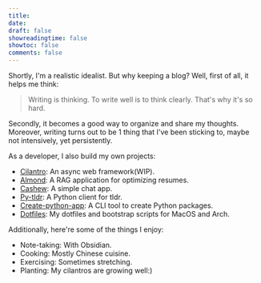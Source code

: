 ```yaml
---
title:
date:
draft: false
showreadingtime: false
showtoc: false
comments: false
---
```


Shortly, I'm a realistic idealist. But why keeping a blog? Well, first of all, it helps me think:

> Writing is thinking. To write well is to think clearly. That's why it's so hard.

Secondly, it becomes a good way to organize and share my thoughts. Moreover, writing turns out to be 1 thing that I've been sticking to, maybe not intensively, yet persistently.

As a developer, I also build my own projects:

- [Cilantro](https://github.com/iamgodot/cilantro): An async web framework(WIP).
- [Almond](https://github.com/iamgodot/almond): A RAG application for optimizing resumes.
- [Cashew](https://github.com/iamgodot/cashew): A simple chat app.
- [Py-tldr](https://github.com/iamgodot/py-tldr): A Python client for tldr.
- [Create-python-app](https://github.com/iamgodot/create-python-app): A CLI tool to create Python packages.
- [Dotfiles](https://github.com/iamgodot/dotfiles): My dotfiles and bootstrap scripts for MacOS and Arch.

Additionally, here're some of the things I enjoy:

- Note-taking: With Obsidian.
- Cooking: Mostly Chinese cuisine.
- Exercising: Sometimes stretching.
- Planting: My cilantros are growing well:)
